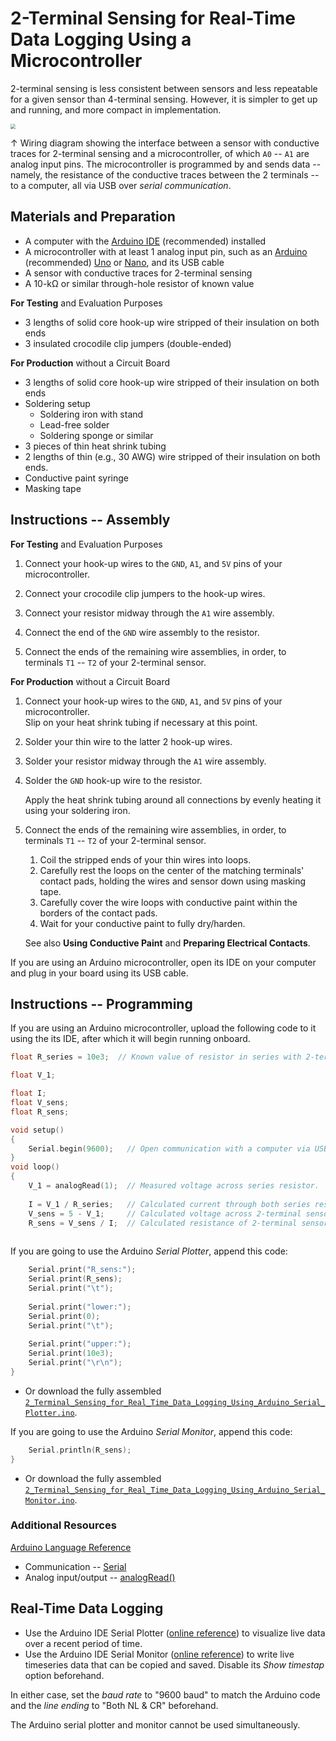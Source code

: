 # 2-Terminal Sensing for Real-Time Data Logging Using a Microcontroller

2-terminal sensing is less consistent between sensors and less repeatable for a given sensor than 4-terminal sensing. However, it is simpler to get up and running, and more compact in implementation.

<img src="https://raw.githubusercontent.com/keeganmjgreen/3D-Printed-Sensors-Manual-Demo/main/img/2-Terminal-Sensing-for-Real-Time-Data-Logging-Using-a-Microcontroller.png" style="zoom:50%;" /> 

$\uparrow$ Wiring diagram showing the interface between a sensor with conductive traces for 2-terminal sensing and a microcontroller, of which `A0` -- `A1` are analog input pins. The microcontroller is programmed by and sends data -- namely, the resistance of the conductive traces between the 2 terminals -- to a computer, all via USB over *serial communication*.

## Materials and Preparation

 -  A computer with the [Arduino IDE](https://www.arduino.cc/en/Guide/Environment) (recommended) installed
 -  A microcontroller with at least 1 analog input pin, such as an [Arduino](https://www.arduino.cc/en/Main/Products) (recommended) [Uno](https://www.arduino.cc/en/Main/arduinoBoardUno&gt) or [Nano](https://www.arduino.cc/en/pmwiki.php?n=Main/ArduinoBoardNano), and its USB cable
 -  A sensor with conductive traces for 2-terminal sensing
 -  A 10-kΩ or similar through-hole resistor of known value

**For Testing** and Evaluation Purposes

 -  3 lengths of solid core hook-up wire stripped of their insulation on both ends
 -  3 insulated crocodile clip jumpers (double-ended)

**For Production** without a Circuit Board

 -  3 lengths of solid core hook-up wire stripped of their insulation on both ends
 -  Soldering setup
     -  Soldering iron with stand
     -  Lead-free solder
     -  Soldering sponge or similar
 -  3 pieces of thin heat shrink tubing
 -  2 lengths of thin (e.g., 30 AWG) wire stripped of their insulation on both ends.
 -  Conductive paint syringe
 -  Masking tape

## Instructions -- Assembly

**For Testing** and Evaluation Purposes

 1. Connect your hook-up wires to the `GND`, `A1`, and `5V` pins of your microcontroller.
    
 2. Connect your crocodile clip jumpers to the hook-up wires.
    
 3. Connect your resistor midway through the `A1` wire assembly.
    
 4. Connect the end of the `GND` wire assembly to the resistor.
    
 5. Connect the ends of the remaining wire assemblies, in order, to terminals `T1` -- `T2` of your 2-terminal sensor.

**For Production** without a Circuit Board

 1. Connect your hook-up wires to the `GND`, `A1`, and `5V` pins of your microcontroller. \
    Slip on your heat shrink tubing if necessary at this point.
    
 2. Solder your thin wire to the latter 2 hook-up wires.
    
 3. Solder your resistor midway through the `A1` wire assembly.
    
 4. Solder the `GND` hook-up wire to the resistor.
    
    Apply the heat shrink tubing around all connections by evenly heating it using your soldering iron.
    
 5. Connect the ends of the remaining wire assemblies, in order, to terminals `T1` -- `T2` of your 2-terminal sensor.
    
     1. Coil the stripped ends of your thin wires into loops.
     2. Carefully rest the loops on the center of the matching terminals' contact pads, holding the wires and sensor down using masking tape.
     3. Carefully cover the wire loops with conductive paint within the borders of the contact pads.
     4. Wait for your conductive paint to fully dry/harden.
    
    See also **Using Conductive Paint** and **Preparing Electrical Contacts**.

If you are using an Arduino microcontroller, open its IDE on your computer and plug in your board using its USB cable.

## Instructions -- Programming

If you are using an Arduino microcontroller, upload the following code to it using the its IDE, after which it will begin running onboard.

``` c++
float R_series = 10e3;  // Known value of resistor in series with 2-terminal sensor.

float V_1;

float I;
float V_sens;
float R_sens;

void setup()
{
    Serial.begin(9600);   // Open communication with a computer via USB or with another device via UART.
}
void loop()
{
    V_1 = analogRead(1);  // Measured voltage across series resistor.
    
    I = V_1 / R_series;   // Calculated current through both series resistor and 2-terminal sensor.
    V_sens = 5 - V_1;     // Calculated voltage across 2-terminal sensor.
    R_sens = V_sens / I;  // Calculated resistance of 2-terminal sensor.
    
```

If you are going to use the Arduino *Serial Plotter*, append this code:

``` c++
    Serial.print("R_sens:");
    Serial.print(R_sens);
    Serial.print("\t");
    
    Serial.print("lower:");
    Serial.print(0);
    Serial.print("\t");
    
    Serial.print("upper:");
    Serial.print(10e3);
    Serial.print("\r\n");
}
```

 -  Or download the fully assembled [`2_Terminal_Sensing_for_Real_Time_Data_Logging_Using_Arduino_Serial_Plotter.ino`](https://raw.githubusercontent.com/keeganmjgreen/3D-Printed-Sensors-Manual-Demo/main/2_Terminal_Sensing_for_Real_Time_Data_Logging_Using_Arduino_Serial_Plotter.ino).

If you are going to use the Arduino *Serial Monitor*, append this code:

``` c++
    Serial.println(R_sens);
}
```

 -  Or download the fully assembled [`2_Terminal_Sensing_for_Real_Time_Data_Logging_Using_Arduino_Serial_Monitor.ino`](https://raw.githubusercontent.com/keeganmjgreen/3D-Printed-Sensors-Manual-Demo/main/2_Terminal_Sensing_for_Real_Time_Data_Logging_Using_Arduino_Serial_Monitor.ino).

### Additional Resources

[Arduino Language Reference](https://www.arduino.cc/reference/)

 -  Communication -- [Serial](https://www.arduino.cc/reference/en/language/functions/communication/serial/)
 -  Analog input/output -- [analogRead()](https://www.arduino.cc/reference/en/language/functions/analog-io/analogread/)

## Real-Time Data Logging

 -  Use the Arduino IDE Serial Plotter ([online reference](https://arduinogetstarted.com/tutorials/arduino-serial-plotter)) to visualize live data over a recent period of time.
 -  Use the Arduino IDE Serial Monitor ([online reference](https://arduinogetstarted.com/tutorials/arduino-serial-monitor)) to write live timeseries data that can be copied and saved. Disable its *Show timestap* option beforehand.

In either case, set the *baud rate* to "9600 baud" to match the Arduino code and the *line ending* to "Both NL & CR" beforehand.

The Arduino serial plotter and monitor cannot be used simultaneously.

